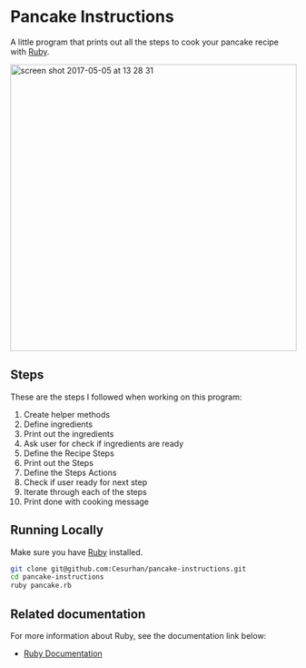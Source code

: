 # Pancake Instructions

A little program that prints out all the steps to cook your pancake recipe with [Ruby](https://www.ruby-lang.org/en).

<img width="504" alt="screen shot 2017-05-05 at 13 28 31" src="https://cloud.githubusercontent.com/assets/15831300/25743847/d4ebdefa-3196-11e7-9791-b687046e9d2f.png">

## Steps

These are the steps I followed when working on this program:

1. Create helper methods
2. Define ingredients
3. Print out the ingredients
4. Ask user for check if ingredients are ready
5. Define the Recipe Steps
6. Print out the Steps
7. Define the Steps Actions
8. Check if user ready for next step
9. Iterate through each of the steps
10. Print done with cooking message

## Running Locally

Make sure you have [Ruby](https://www.ruby-lang.org/en) installed.

```bash
git clone git@github.com:Cesurhan/pancake-instructions.git
cd pancake-instructions
ruby pancake.rb
```

## Related documentation

For more information about Ruby, see the documentation link below:

* [Ruby Documentation](https://www.ruby-lang.org/en/documentation)

